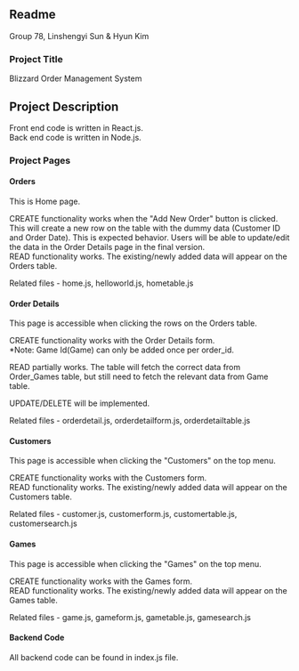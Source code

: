 ## Readme

Group 78, 
Linshengyi Sun & Hyun Kim

### Project Title
Blizzard Order Management System

## Project Description
Front end code is written in React.js.<br>
Back end code is written in Node.js.

### Project Pages

#### Orders
This is Home page. 

CREATE functionality works when the "Add New Order" button is clicked. This will create a new row on the table with the dummy data (Customer ID and Order Date).
This is expected behavior. Users will be able to update/edit the data in the Order Details page in the final version.<br>
READ functionality works. The existing/newly added data will appear on the Orders table.

Related files - home.js, helloworld.js, hometable.js 

#### Order Details 
This page is accessible when clicking the rows on the Orders table.

CREATE functionality works with the Order Details form.<br>
*Note: Game Id(Game) can only be added once per order_id.

READ partially works. The table will fetch the correct data from Order_Games table, but still need to fetch the relevant data from Game table.

UPDATE/DELETE will be implemented.

Related files - orderdetail.js, orderdetailform.js, orderdetailtable.js

#### Customers
This page is accessible when clicking the "Customers" on the top menu.

CREATE functionality works with the Customers form.<br>
READ functionality works. The existing/newly added data will appear on the Customers table.

Related files - customer.js, customerform.js, customertable.js, customersearch.js

#### Games
This page is accessible when clicking the "Games" on the top menu.

CREATE functionality works with the Games form.<br>
READ functionality works. The existing/newly added data will appear on the Games table.

Related files - game.js, gameform.js, gametable.js, gamesearch.js

#### Backend Code

All backend code can be found in index.js file.